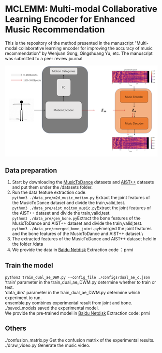 # MCLEMM: Multi-modal Collaborative Learning Encoder for Enhanced Music Recommendation

This is the repository of the method presented in the manuscript "Multi-modal collaborative learning encoder for improving the accuracy of
music recommendation" by Wenjuan Gong, Qingshuang Yu, etc. The manuscript was submitted to a peer review journal. 

![avatar](./model.png)

## Data preparation
1. Start by downloading the [MusicToDance](https://github.com/Music-to-dance-motion-synthesis/dataset) datasets and [AIST++](https://google.github.io/aistplusplus_dataset/download.html) datasets and put them under the /datasets folder.
2. Run the data feature extraction code.\
 `python3 ./data_pre/m2d_music_motion.py` Extract the joint features of the MusicToDance dataset and divide the train,valid,test.\
  `python3 ./data_pre/aist_moiton_music.py`Extract the joint features of the AIST++ dataset and divide the train,valid,test.\
  `python3 ./data_pre/gen_bone.py`Extract the bone features of the MusicToDance and AIST++ dataset and divide the train,valid,test.\
  `python3 ./data_pre/emerged_bone_joint.py`Emerged the joint features and the bone features of the MusicToDance and AIST++ dataset.\
3. The extracted features of the MusicToDance and AIST++ dataset held in the folder /data
4. We provide the data in [Baidu Netdisk](https://pan.baidu.com/s/1fTV7uZs4oQZwfyY1bWFaTQ?pwd=prmi)  Extraction code ：prmi
## Train the model
`python3 train_dual_ae_DWM.py --config_file ./configs/dual_ae_c.json`\
‘train’ parameter in the train_dual_ae_DWM.py determine whether to train or test.\
‘data_dirs’ parameter in the train_dual_ae_DWM.py determine which experiment to run.\
ensemble.py combines experimental result from joint and bone.\
./saved_models saved the experimental model.\
We provide the pre-trained model in [Baidu Netdisk](https://pan.baidu.com/s/1vILpFAsCVsob6LMxWxy_tw?pwd=prmi ) Extraction code: prmi

## Others
./confusion_matrix.py Get the confusion matrix of the experimental results.\
./draw_video.py Generate the music video.
